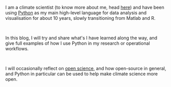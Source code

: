 <!--
.. title: About this blog
.. slug: about-this-blog
.. date: 2015-08-03 13:25:27 UTC+12:00
.. tags: about, open science, open source
.. category:
.. link:
.. description:
.. type: text
-->

I am a climate scientist (to know more about me, head [here](http://nicolasfauchereau.github.io/climatecode/stories/about-me/)) and have been using
[Python](http://www.python.org) as my main high-level language for data analysis
and visualisation for about 10 years, slowly transitioning from Matlab and R.

<br>

In this blog, I will try and share what's I have learned along the way, and give
full examples of how I use Python in my research or operational workflows.  

<br> 

I will occasionally reflect on [open science](http://openscience.com), and how open-source in general,
and Python in particular can be used to help make climate science more open.  
